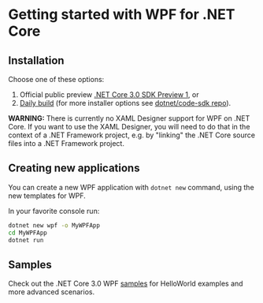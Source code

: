 # Getting started with WPF for .NET Core



## Installation

Choose one of these options:

1. Official public preview [.NET Core 3.0 SDK Preview 1](https://www.microsoft.com/net/download), or
2. [Daily build](https://aka.ms/netcore3sdk) (for more installer options see [dotnet/code-sdk repo](https://github.com/dotnet/core-sdk)).

**WARNING:** There is currently no XAML Designer support for WPF on .NET Core.
If you want to use the XAML Designer, you will need to do that in the context of a .NET Framework project, e.g. by "linking" the .NET Core source files into a .NET Framework project.



## Creating new applications

You can create a new WPF application with `dotnet new` command, using the new templates for WPF.

In your favorite console run:

```cmd
dotnet new wpf -o MyWPFApp
cd MyWPFApp
dotnet run
```


## Samples

Check out the .NET Core 3.0 WPF [samples](https://github.com/dotnet/samples/tree/master/wpf) for HelloWorld examples and more advanced scenarios.
